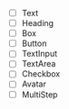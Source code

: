 - [ ] Text 
- [ ] Heading
- [ ] Box
- [ ] Button 
- [ ] TextInput
- [ ] TextArea
- [ ] Checkbox
- [ ] Avatar
- [ ] MultiStep
